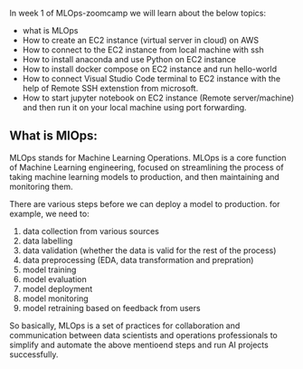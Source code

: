 In week 1 of MLOps-zoomcamp we will learn about the below topics:
* what is MLOps
* How to create an EC2 instance (virtual server in cloud) on AWS
* How to connect to the EC2 instance from local machine with ssh
* How to install anaconda and use Python on EC2 instance
* How to install docker compose on EC2 instance and run hello-world
* How to connect Visual Studio Code terminal to EC2 instance with the help of Remote SSH extenstion from microsoft.
* How to start jupyter notebook on EC2 instance (Remote server/machine) and then run it on your local machine using port forwarding.

**What is MlOps:**
----------------
MLOps stands for Machine Learning Operations. MLOps is a core function of Machine Learning engineering, focused on streamlining the process of taking machine learning models to production, and then maintaining and monitoring them.

There are various steps before we can deploy a model to production. for example, we need to:
1. data collection from various sources
2. data labelling
3. data validation (whether the data is valid for the rest of the process)
4. data preprocessing (EDA, data transformation and prepration)
5. model training
6. model evaluation
7. model deployment
8. model monitoring
9. model retraining based on feedback from users

So basically, MLOps is a set of practices for collaboration and communication between data scientists and operations professionals to simplify and automate the above mentioend steps and run AI projects successfully.


